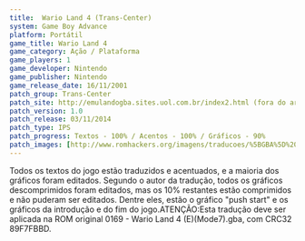 ```yaml
---
title:  Wario Land 4 (Trans-Center)
system: Game Boy Advance
platform: Portátil
game_title: Wario Land 4
game_category: Ação / Plataforma
game_players: 1
game_developer: Nintendo
game_publisher: Nintendo
game_release_date: 16/11/2001
patch_group: Trans-Center
patch_site: http://emulandogba.sites.uol.com.br/index2.html (fora do ar)
patch_version: 1.0
patch_release: 03/11/2014
patch_type: IPS
patch_progress: Textos - 100% / Acentos - 100% / Gráficos - 90%
patch_images: [http://www.romhackers.org/imagens/traducoes/%5BGBA%5D%20Wario%20Land%204%20-%20Trans-Center%20-%201.png,http://www.romhackers.org/imagens/traducoes/%5BGBA%5D%20Wario%20Land%204%20-%20Trans-Center%20-%202.png,http://www.romhackers.org/imagens/traducoes/%5BGBA%5D%20Wario%20Land%204%20-%20Trans-Center%20-%203.png]
---
```

Todos os textos do jogo estão traduzidos e acentuados, e a maioria dos gráficos foram editados. Segundo o autor da tradução, todos os gráficos descomprimidos foram editados, mas os 10% restantes estão comprimidos e não puderam ser editados. Dentre eles, estão o gráfico "push start" e os gráficos da introdução e do fim do jogo.ATENÇÃO:Esta tradução deve ser aplicada na ROM original 0169 - Wario Land 4 (E)(Mode7).gba, com CRC32 89F7FBBD.
